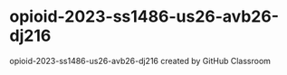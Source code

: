 # opioid-2023-ss1486-us26-avb26-dj216
opioid-2023-ss1486-us26-avb26-dj216 created by GitHub Classroom


